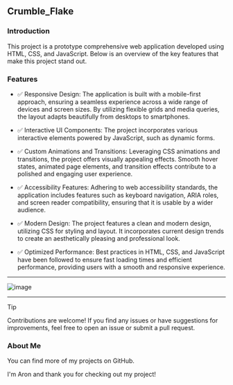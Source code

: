 
## Crumble_Flake
### Introduction
This project is a prototype comprehensive web application developed using HTML, CSS, and JavaScript. Below is an overview of the key features that make this project stand out.

### Features

-  ✅ Responsive Design: The application is built with a mobile-first approach, ensuring a seamless experience across a wide range of devices and screen sizes. By utilizing flexible grids and media queries, the layout adapts beautifully from desktops to smartphones.

-  ✅ Interactive UI Components: The project incorporates various interactive elements powered by JavaScript, such as dynamic forms.

-  ✅ Custom Animations and Transitions: Leveraging CSS animations and transitions, the project offers visually appealing effects. Smooth hover states, animated page elements, and transition effects contribute to a polished and engaging user experience.

- ✅ Accessibility Features: Adhering to web accessibility standards, the application includes features such as keyboard navigation, ARIA roles, and screen reader compatibility, ensuring that it is usable by a wider audience.

- ✅ Modern Design: The project features a clean and modern design, utilizing CSS for styling and layout. It incorporates current design trends to create an aesthetically pleasing and professional look.

- ✅ Optimized Performance: Best practices in HTML, CSS, and JavaScript have been followed to ensure fast loading times and efficient performance, providing users with a smooth and responsive experience.

<hr>

![image](https://github.com/AronSoto/Main_Crumble_Flake/assets/115325057/0016a87c-1be6-428e-9a8b-407755be77d4)

<hr>

> [!TIP]
> Contributions are welcome! If you find any issues or have suggestions for improvements, feel free to open an issue or submit a pull request.

### About Me
You can find more of my projects on GitHub.

I'm Aron and thank you for checking out my project!
